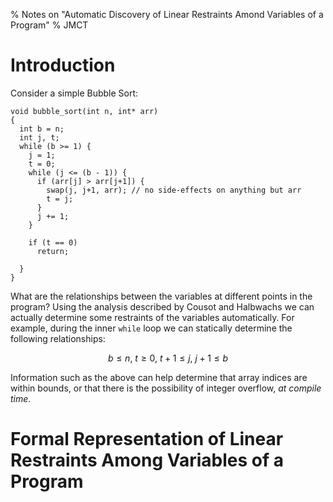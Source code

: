 % Notes on "Automatic Discovery of Linear Restraints Amond Variables of a Program"
% JMCT

Introduction
============

Consider a simple Bubble Sort:

```{.c}
void bubble_sort(int n, int* arr)
{
  int b = n;
  int j, t;
  while (b >= 1) {
    j = 1;
    t = 0;
    while (j <= (b - 1)) {
      if (arr[j] > arr[j+1]) {
        swap(j, j+1, arr); // no side-effects on anything but arr
        t = j;
      }
      j += 1;
    }

    if (t == 0)
      return;

  }
}
```

What are the relationships between the variables at different points in the program?
Using the analysis described by Cousot and Halbwachs we can actually determine some
restraints of the variables automatically. For example, during the inner `while` loop
we can statically determine the following relationships:

$$ b \leq n,\ t \geq 0,\ t+1 \leq j,\ j+1 \leq b $$

Information such as the above can help determine that array indices are within
bounds, or that there is the possibility of integer overflow, _at compile
time_.


Formal Representation of Linear Restraints Among Variables of a Program
=======================================================================


